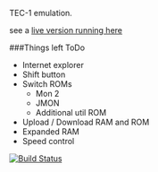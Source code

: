 TEC-1 emulation.

see a [live version running here](https://jhlagado.github.io/wicked-tec1/dist/)

###Things left ToDo
- Internet explorer
- Shift button
- Switch ROMs
    - Mon 2
    - JMON
    - Additional util ROM
- Upload / Download RAM and ROM
- Expanded RAM
- Speed control


[![Build Status](https://travis-ci.org/jhlagado/wicked-parcel.svg?branch=master)](https://travis-ci.org/jhlagado/wicked-parcel)